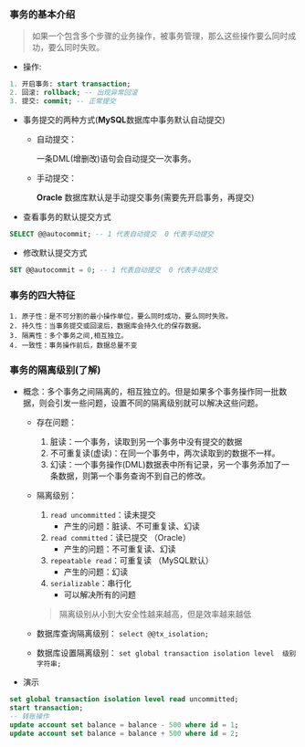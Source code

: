 ### 事务的基本介绍
> 如果一个包含多个步骤的业务操作，被事务管理，那么这些操作要么同时成功，要么同时失败。

+ 操作: 

```sql
1. 开启事务: start transaction;
2. 回滚: rollback; -- 出现异常回滚
3. 提交: commit; -- 正常提交
```
+ 事务提交的两种方式(**MySQL**数据库中事务默认自动提交)
  + 自动提交：

      一条DML(增删改)语句会自动提交一次事务。

  + 手动提交：

      **Oracle** 数据库默认是手动提交事务(需要先开启事务，再提交)

+ 查看事务的默认提交方式

```sql
SELECT @@autocommit; -- 1 代表自动提交  0 代表手动提交
```
 + 修改默认提交方式

```sql
SET @@autocommit = 0; -- 1 代表自动提交  0 代表手动提交 
```

### **事务的四大特征**
	1. 原子性：是不可分割的最小操作单位，要么同时成功，要么同时失败。
	2. 持久性：当事务提交或回滚后，数据库会持久化的保存数据。
	3. 隔离性：多个事务之间,相互独立。
	4. 一致性：事务操作前后，数据总量不变



### 事务的隔离级别(了解)

* 概念：多个事务之间隔离的，相互独立的。但是如果多个事务操作同一批数据，则会引发一些问题，设置不同的隔离级别就可以解决这些问题。
	* 存在问题：
		1. 脏读：一个事务，读取到另一个事务中没有提交的数据
		2. 不可重复读(虚读)：在同一个事务中，两次读取到的数据不一样。
		3. 幻读：一个事务操作(DML)数据表中所有记录，另一个事务添加了一条数据，则第一个事务查询不到自己的修改。
	* 隔离级别：
		1. `read uncommitted`：读未提交
			* 产生的问题：脏读、不可重复读、幻读
		2. `read committed`：读已提交 （Oracle）
			* 产生的问题：不可重复读、幻读
		3. `repeatable read`：可重复读 （MySQL默认）
			* 产生的问题：幻读
		4. `serializable`：串行化
			* 可以解决所有的问题

		>隔离级别从小到大安全性越来越高，但是效率越来越低
	* 数据库查询隔离级别：
		`select @@tx_isolation;`
	* 数据库设置隔离级别：
        `set global transaction isolation level  级别字符串;`

+ 演示

```sql
set global transaction isolation level read uncommitted;
start transaction;
-- 转账操作
update account set balance = balance - 500 where id = 1;
update account set balance = balance + 500 where id = 2;
```